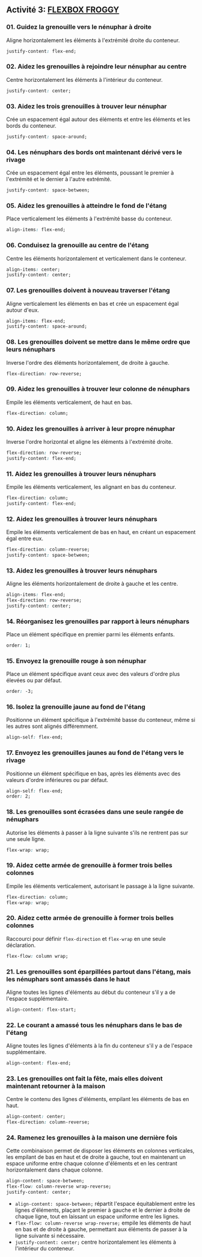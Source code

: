 ## Activité 3: [FLEXBOX FROGGY](https://flexboxfroggy.com/#fr)

### 01. Guidez la grenouille vers le nénuphar à droite
Aligne horizontalement les éléments à l'extrémité droite du conteneur.
```css
justify-content: flex-end;
```

### 02. Aidez les grenouilles à rejoindre leur nénuphar au centre
Centre horizontalement les éléments à l'intérieur du conteneur.
```css
justify-content: center;
```

### 03. Aidez les trois grenouilles à trouver leur nénuphar
Crée un espacement égal autour des éléments et entre les éléments et les bords du conteneur.
```css
justify-content: space-around;
```

### 04. Les nénuphars des bords ont maintenant dérivé vers le rivage
Crée un espacement égal entre les éléments, poussant le premier à l'extrémité et le dernier à l'autre extrémité.
```css
justify-content: space-between;
```

### 05. Aidez les grenouilles à atteindre le fond de l'étang
Place verticalement les éléments à l'extrémité basse du conteneur.
```css
align-items: flex-end;
```

### 06. Conduisez la grenouille au centre de l'étang
Centre les éléments horizontalement et verticalement dans le conteneur.
```css
align-items: center;
justify-content: center;
```

### 07. Les grenouilles doivent à nouveau traverser l'étang
Aligne verticalement les éléments en bas et crée un espacement égal autour d'eux.
```css
align-items: flex-end;
justify-content: space-around;
```

### 08. Les grenouilles doivent se mettre dans le même ordre que leurs nénuphars
Inverse l'ordre des éléments horizontalement, de droite à gauche.
```css
flex-direction: row-reverse;
```

### 09. Aidez les grenouilles à trouver leur colonne de nénuphars
Empile les éléments verticalement, de haut en bas.
```css
flex-direction: column;
```

### 10. Aidez les grenouilles à arriver à leur propre nénuphar
Inverse l'ordre horizontal et aligne les éléments à l'extrémité droite.
```css
flex-direction: row-reverse;
justify-content: flex-end;
```

### 11. Aidez les grenouilles à trouver leurs nénuphars
Empile les éléments verticalement, les alignant en bas du conteneur.
```css
flex-direction: column;
justify-content: flex-end;
```

### 12. Aidez les grenouilles à trouver leurs nénuphars
Empile les éléments verticalement de bas en haut, en créant un espacement égal entre eux.
```css
flex-direction: column-reverse;
justify-content: space-between;
```

### 13. Aidez les grenouilles à trouver leurs nénuphars
Aligne les éléments horizontalement de droite à gauche et les centre.
```css
align-items: flex-end;
flex-direction: row-reverse;
justify-content: center;
```

### 14. Réorganisez les grenouilles par rapport à leurs nénuphars
Place un élément spécifique en premier parmi les éléments enfants.
```css
order: 1;
```

### 15. Envoyez la grenouille rouge à son nénuphar
Place un élément spécifique avant ceux avec des valeurs d'ordre plus élevées ou par défaut.
```css
order: -3;
```

### 16. Isolez la grenouille jaune au fond de l'étang
Positionne un élément spécifique à l'extrémité basse du conteneur, même si les autres sont alignés différemment.
```css
align-self: flex-end;
```

### 17. Envoyez les grenouilles jaunes au fond de l'étang vers le rivage
Positionne un élément spécifique en bas, après les éléments avec des valeurs d'ordre inférieures ou par défaut.
```css
align-self: flex-end;
order: 2;
```

### 18. Les grenouilles sont écrasées dans une seule rangée de nénuphars
Autorise les éléments à passer à la ligne suivante s'ils ne rentrent pas sur une seule ligne.
```css
flex-wrap: wrap;
```

### 19. Aidez cette armée de grenouille à former trois belles colonnes
Empile les éléments verticalement, autorisant le passage à la ligne suivante.
```css
flex-direction: column;
flex-wrap: wrap;
```

### 20. Aidez cette armée de grenouille à former trois belles colonnes
Raccourci pour définir `flex-direction` et `flex-wrap` en une seule déclaration.
```css
flex-flow: column wrap;
```

### 21. Les grenouilles sont éparpillées partout dans l'étang, mais les nénuphars sont amassés dans le haut
Aligne toutes les lignes d'éléments au début du conteneur s'il y a de l'espace supplémentaire.
```css
align-content: flex-start;
```

### 22. Le courant a amassé tous les nénuphars dans le bas de l'étang
Aligne toutes les lignes d'éléments à la fin du conteneur s'il y a de l'espace supplémentaire.
```css
align-content: flex-end;
```

### 23. Les grenouilles ont fait la fête, mais elles doivent maintenant retourner à la maison
Centre le contenu des lignes d'éléments, empilant les éléments de bas en haut.
```css
align-content: center;
flex-direction: column-reverse;
```

### 24. Ramenez les grenouilles à la maison une dernière fois
Cette combinaison permet de disposer les éléments en colonnes verticales, les empilant de bas en haut et de droite à gauche, tout en maintenant un espace uniforme entre chaque colonne d'éléments et en les centrant horizontalement dans chaque colonne.
```css
align-content: space-between;
flex-flow: column-reverse wrap-reverse;
justify-content: center;
```
- `align-content: space-between;` répartit l'espace équitablement entre les lignes d'éléments, plaçant le premier à gauche et le dernier à droite de chaque ligne, tout en laissant un espace uniforme entre les lignes.
- `flex-flow: column-reverse wrap-reverse;` empile les éléments de haut en bas et de droite à gauche, permettant aux éléments de passer à la ligne suivante si nécessaire.
- `justify-content: center;` centre horizontalement les éléments à l'intérieur du conteneur.
